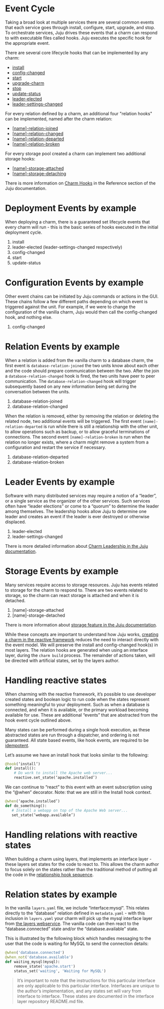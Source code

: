# Event Cycle

 Taking a broad look at multiple services there are several common events that
each service goes through install, configure, start, upgrade, and stop.  To
orchestrate services, Juju drives these events that a charm can respond to with
executable files called hooks.  Juju executes the specific hook for the
appropriate event.

There are several core lifecycle hooks that can be implemented by any charm:  

* [install](./reference-charm-hooks.html#install)
* [config-changed](./reference-charm-hooks.html#config-changed)
* [start](./reference-charm-hooks.html#start)
* [upgrade-charm](./reference-charm-hooks.html#upgrade-charm)
* [stop](./reference-charm-hooks.html#stop)
* [update-status](./reference-charm-hooks.html#update-status)
* [leader-elected](./reference-charm-hooks.html#leader-elected)
* [leader-settings-changed](./reference-charm-hooks.html#leader-settings-changed)

For every relation defined by a charm, an additional four "relation hooks" can
be implemented, named after the charm relation:  

* [[name]-relation-joined](./reference-charm-hooks.html#[name]-relation-joined)
* [[name]-relation-changed](./reference-charm-hooks.html#[name]-relation-changed)
* [[name]-relation-departed](./reference-charm-hooks.html#[name]-relation-departed)
* [[name]-relation-broken](./reference-charm-hooks.html#[name]-relation-broken)

For every storage pool created a charm can implement two additional storage
hooks:  

* [[name]-storage-attached](./reference-charm-hooks.html#[name]-storage-attached)
* [[name]-storage-detaching](./reference-charm-hooks.html#[name]-storage-detaching)

There is more information on [Charm Hooks](./reference-charm-hooks.html) in the
Reference section of the Juju documentation.

# Deployment Events by example

When deploying a charm, there is a guaranteed set lifecycle events that every
charm will run - this is the basic series of hooks executed in the initial
deployment cycle.  

1. install
1. leader-elected (leader-settings-changed respectively)
1. config-changed
1. start
1. update-status

# Configuration Events by example

Other event chains can be initiated by Juju commands or actions in the GUI.
These chains follow a few different paths depending on which event is triggered
against the unit. For example, if we were to change the configuration of the
vanilla charm, Juju would then call the config-changed hook, and nothing else.  

1. config-changed

# Relation Events by example

When a relation is added from the vanilla charm to a database charm, the first
event is `database-relation-joined` the two units know about each other and the
code should prepare communication between the two. After the join a
`database-relation-changed` hook is fired, the two units have peer to peer
communication. The `database-relation-changed` hook will trigger subsequently
based on any new information being set during the conversation between the
units.

1. database-relation-joined
1. database-relation-changed

When the relation is removed, either by removing the relation or deleting the
related node, two additional events will be triggered.  The first event
`[name]-relation-departed` is run while there is still a relationship with the
other unit, to allow operations such as backup, or to allow graceful
terminations of connections.  The second event `[name]-relation-broken` is run
when the relation no longer exists, where a charm might remove a system from a
configuration and restart the service if necessary.

1. database-relation-departed
1. database-relation-broken

# Leader Events by example

Software with many distributed services may require a notion of a “leader”, or a
single service as the organizer of the other services.  Such services often have
“leader elections” or come to a “quorum” to determine the leader among
themselves.  The leadership hooks allow Juju to determine one leader and creates
an event if the leader is ever destroyed or otherwise displaced.  

1. leader-elected
1. leader-settings-changed

There is more detailed information about [Charm Leadership in the Juju
documentation](./authors-charm-leadership.html).  

# Storage Events by example

Many services require access to storage resources.  Juju has events related to
storage for the charm to respond to.  There are two events related to storage,
so the charm can react storage is attached and when it is detached.

1. [name]-storage-attached
1. [name]-storage-detached

There is more information about [storage feature in the Juju
documentation](./storage.html).

While these concepts are important to understand how Juju works, [creating a
charm in the reactive framework](./authors-charm-building.html) reduces the need
to interact directly with the event model. We will preserve the install and
config-changed hook(s) in most layers. The relation hooks are generated when
using an interface layer, during the `charm build` process. The remainder of
actions taken, will be directed with artificial states, set by the layers
author.

# Handling reactive states

When charming with the reactive framework, it’s possible to use developer
created states and boolean logic to run code when the states represent something
meaningful to your deployment. Such as when a database is connected, and when it
is available, or the primary workload becoming available for use. These are
additional “events” that are abstracted from the hook event cycle outlined
above.

Many states can be performed during a single hook execution, as these abstracted
states are run through a dispatcher, and ordering is not guaranteed. All state
based events, like hook events, are required to be
[idempotent](https://en.wikipedia.org/wiki/Idempotence).  

Let’s assume we have an install hook that looks similar to the following:  

```python
@hook(‘install’)
def install():
    # Do work to install the Apache web server...
    reactive.set_state(‘apache.installed’)
```

We can continue to “react” to this event with an event subscription using the
“@when” decorator. Note: that we are still in the Install hook context.

```python
@when(‘apache.installed’)
def do_something():
   # Install a webapp on top of the Apache Web server...
   set_state(‘webapp.available’)
```

# Handling relations with reactive states

When building a charm using layers, that implements an interface layer - these
layers set states for the code to react to.  This allows the charm author to
focus solely on the states rather than the traditional method of putting all the
code in the [relationship hook sequence](#relation-events-by-example).  

# Relation states by example

In the vanilla `layers.yaml` file, we include “interface:mysql". This relates
directly to the “database” relation defined in `metadata.yaml` - with this
inclusion in `layers.yaml` your charm will pick up the mysql interface layer
from [the layers webservice](https://interfaces.jujusolutions.com).  The vanilla
code can then react to the “database.connected” state and/or the
“database.available” state.

This is illustrated by the following block which handles messaging to the user
that the code is waiting for MySQL to send the connection details:

```python
@when('database.connected')
@when_not('database.available')
def waiting_mysql(mysql):
    remove_state('apache.start')
    status_set('waiting', 'Waiting for MySQL')
```

> It’s important to note that the instructions for this particular interface are
only applicable to this particular interface. Interfaces are unique to the
author’s implementation, and any states set will vary from interface to
interface. These states are documented in the interface layer repository
README.md file.
